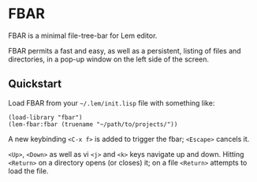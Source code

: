 # FBAR

FBAR is a minimal file-tree-bar for Lem editor.  

FBAR permits a fast and easy, as well as a persistent, listing of files and directories, in a pop-up window on the left side of the screen.

## Quickstart

Load FBAR from your `~/.lem/init.lisp` file with something like:
```
(load-library "fbar")
(lem-fbar:fbar (truename "~/path/to/projects/"))
```

A new keybinding `<C-x f>` is added to trigger the fbar; `<Escape>` cancels it.  

`<Up>`, `<Down>` as well as vi `<j>` and `<k>` keys navigate up and down.  Hitting `<Return>` on a directory opens (or closes) it; on a file `<Return>` attempts to load the file.
